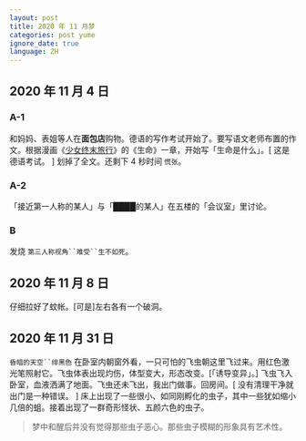 ```yaml
---
layout: post
title: 2020 年 11 月梦
categories: post yume
ignore_date: true
language: ZH
---
```

## 2020 年 11 月 4 日

### A-1

和妈妈、表姐等人在**面包店**购物。德语的写作考试开始了。要写语文老师布置的作文。根据漫画《[少女终末旅行](https://zh.wikipedia.org/zh-cn/%E5%B0%91%E5%A5%B3%E7%B5%82%E6%9C%AB%E6%97%85%E8%A1%8C)》的《生命》一章，开始写「生命是什么」。[ 这是德语考试。 ] 划掉了全文。还剩下 4 秒时间 `慌张`。

### A-2

「接近第一人称的某人」与「████的某人」在五楼的「会议室」里讨论。

### B

发烧 `第三人称视角``难受``生不如死`。

## 2020 年 11 月 8 日

仔细拉好了蚊帐。[可是]左右各有一个破洞。

## 2020 年 11 月 31 日

`昏暗的天空``绯黑色` 在卧室内朝窗外看，一只可怕的飞虫朝这里飞过来。用红色激光笔照射它。飞虫体表出现灼伤，体型变大，形态改变。[「诱导变异」。] 飞虫飞入卧室，血液洒满了地面。飞虫还未飞出，我出门做事。回房间。[ 没有清理干净就出门是一种错误。 ] 床上出现了一些很小、如同刚孵化的虫子，其中一些犹如缩小几倍的蛆。接着出现了一群奇形怪状、五颜六色的虫子。

> 梦中和醒后并没有觉得那些虫子恶心。那些虫子模糊的形象具有艺术性。
